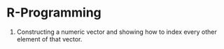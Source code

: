 # R-Programming

1) Constructing a numeric vector and showing how to index every other element of that vector.
